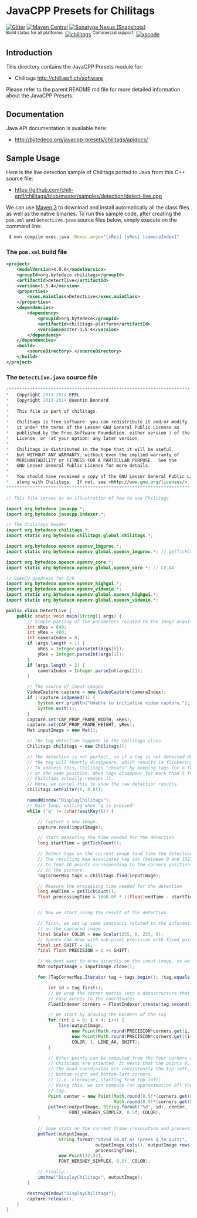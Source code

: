 JavaCPP Presets for Chilitags
=============================

[![Gitter](https://badges.gitter.im/bytedeco/javacpp.svg)](https://gitter.im/bytedeco/javacpp) [![Maven Central](https://maven-badges.herokuapp.com/maven-central/org.bytedeco/chilitags/badge.svg)](https://maven-badges.herokuapp.com/maven-central/org.bytedeco/chilitags) [![Sonatype Nexus (Snapshots)](https://img.shields.io/nexus/s/https/oss.sonatype.org/org.bytedeco/chilitags.svg)](http://bytedeco.org/builds/)  
<sup>Build status for all platforms:</sup> [![chilitags](https://github.com/saudet/javacpp-presets/workflows/chilitags/badge.svg)](https://github.com/saudet/javacpp-presets/actions?query=workflow%3Achilitags)  <sup>Commercial support:</sup> [![xscode](https://img.shields.io/badge/Available%20on-xs%3Acode-blue?style=?style=plastic&logo=appveyor&logo=data:image/png;base64,iVBORw0KGgoAAAANSUhEUgAAAEAAAABACAMAAACdt4HsAAAAGXRFWHRTb2Z0d2FyZQBBZG9iZSBJbWFnZVJlYWR5ccllPAAAAAZQTFRF////////VXz1bAAAAAJ0Uk5T/wDltzBKAAAAlUlEQVR42uzXSwqAMAwE0Mn9L+3Ggtgkk35QwcnSJo9S+yGwM9DCooCbgn4YrJ4CIPUcQF7/XSBbx2TEz4sAZ2q1RAECBAiYBlCtvwN+KiYAlG7UDGj59MViT9hOwEqAhYCtAsUZvL6I6W8c2wcbd+LIWSCHSTeSAAECngN4xxIDSK9f4B9t377Wd7H5Nt7/Xz8eAgwAvesLRjYYPuUAAAAASUVORK5CYII=)](https://xscode.com/bytedeco/javacpp-presets)


Introduction
------------
This directory contains the JavaCPP Presets module for:

 * Chilitags  http://chili.epfl.ch/software

Please refer to the parent README.md file for more detailed information about the JavaCPP Presets.


Documentation
-------------
Java API documentation is available here:

 * http://bytedeco.org/javacpp-presets/chilitags/apidocs/


Sample Usage
------------
Here is the live detection sample of Chilitags ported to Java from this C++ source file:

 * https://github.com/chili-epfl/chilitags/blob/master/samples/detection/detect-live.cpp

We can use [Maven 3](http://maven.apache.org/) to download and install automatically all the class files as well as the native binaries. To run this sample code, after creating the `pom.xml` and `DetectLive.java` source files below, simply execute on the command line:
```bash
 $ mvn compile exec:java -Dexec.args="[xRes] [yRes] [cameraIndex]"
```

### The `pom.xml` build file
```xml
<project>
    <modelVersion>4.0.0</modelVersion>
    <groupId>org.bytedeco.chilitags</groupId>
    <artifactId>detectlive</artifactId>
    <version>1.5.4</version>
    <properties>
        <exec.mainClass>DetectLive</exec.mainClass>
    </properties>
    <dependencies>
        <dependency>
            <groupId>org.bytedeco</groupId>
            <artifactId>chilitags-platform</artifactId>
            <version>master-1.5.4</version>
        </dependency>
    </dependencies>
    <build>
        <sourceDirectory>.</sourceDirectory>
    </build>
</project>
```

### The `DetectLive.java` source file
```java
/*******************************************************************************
*   Copyright 2013-2014 EPFL                                                   *
*   Copyright 2013-2014 Quentin Bonnard                                        *
*                                                                              *
*   This file is part of chilitags.                                            *
*                                                                              *
*   Chilitags is free software: you can redistribute it and/or modify          *
*   it under the terms of the Lesser GNU General Public License as             *
*   published by the Free Software Foundation, either version 3 of the         *
*   License, or (at your option) any later version.                            *
*                                                                              *
*   Chilitags is distributed in the hope that it will be useful,               *
*   but WITHOUT ANY WARRANTY; without even the implied warranty of             *
*   MERCHANTABILITY or FITNESS FOR A PARTICULAR PURPOSE.  See the              *
*   GNU Lesser General Public License for more details.                        *
*                                                                              *
*   You should have received a copy of the GNU Lesser General Public License   *
*   along with Chilitags.  If not, see <http://www.gnu.org/licenses/>.         *
*******************************************************************************/

// This file serves as an illustration of how to use Chilitags

import org.bytedeco.javacpp.*;
import org.bytedeco.javacpp.indexer.*;

// The Chilitags header
import org.bytedeco.chilitags.*;
import static org.bytedeco.chilitags.global.chilitags.*;

import org.bytedeco.opencv.opencv_imgproc.*;
import static org.bytedeco.opencv.global.opencv_imgproc.*; // getTickCount...

import org.bytedeco.opencv.opencv_core.*;
import static org.bytedeco.opencv.global.opencv_core.*; // CV_AA

// OpenCV goodness for I/O
import org.bytedeco.opencv.opencv_highgui.*;
import org.bytedeco.opencv.opencv_videoio.*;
import static org.bytedeco.opencv.global.opencv_highgui.*;
import static org.bytedeco.opencv.global.opencv_videoio.*;

public class DetectLive {
    public static void main(String[] args) {
        // Simple parsing of the parameters related to the image acquisition
        int xRes = 640;
        int yRes = 480;
        int cameraIndex = 0;
        if (args.length > 1) {
            xRes = Integer.parseInt(args[0]);
            yRes = Integer.parseInt(args[1]);
        }
        if (args.length > 2) {
            cameraIndex = Integer.parseInt(args[2]);
        }

        // The source of input images
        VideoCapture capture = new VideoCapture(cameraIndex);
        if (!capture.isOpened()) {
            System.err.println("Unable to initialise video capture.");
            System.exit(1);
        }
        capture.set(CAP_PROP_FRAME_WIDTH, xRes);
        capture.set(CAP_PROP_FRAME_HEIGHT, yRes);
        Mat inputImage = new Mat();

        // The tag detection happens in the Chilitags class.
        Chilitags chilitags = new Chilitags();

        // The detection is not perfect, so if a tag is not detected during one frame,
        // the tag will shortly disappears, which results in flickering.
        // To address this, Chilitags "cheats" by keeping tags for n frames
        // at the same position. When tags disappear for more than 5 frames,
        // Chilitags actually removes it.
        // Here, we cancel this to show the raw detection results.
        chilitags.setFilter(0, 0.0f);

        namedWindow("DisplayChilitags");
        // Main loop, exiting when 'q is pressed'
        while ('q' != (char)waitKey(1)) {

            // Capture a new image.
            capture.read(inputImage);

            // Start measuring the time needed for the detection
            long startTime = getTickCount();

            // Detect tags on the current image (and time the detection);
            // The resulting map associates tag ids (between 0 and 1023)
            // to four 2D points corresponding to the corners positions
            // in the picture.
            TagCornerMap tags = chilitags.find(inputImage);

            // Measure the processing time needed for the detection
            long endTime = getTickCount();
            float processingTime = 1000.0f * ((float)endTime - startTime) / (float)getTickFrequency();


            // Now we start using the result of the detection.

            // First, we set up some constants related to the information overlaid
            // on the captured image
            final Scalar COLOR = new Scalar(255, 0, 255, 0);
            // OpenCv can draw with sub-pixel precision with fixed point coordinates
            final int SHIFT = 16;
            final float PRECISION = 1 << SHIFT;

            // We dont want to draw directly on the input image, so we clone it
            Mat outputImage = inputImage.clone();

            for (TagCornerMap.Iterator tag = tags.begin(); !tag.equals(tags.end()); tag = tag.increment()) {

                int id = tag.first();
                // We wrap the corner matrix into a datastructure that allows an
                // easy access to the coordinates
                FloatIndexer corners = FloatIndexer.create(tag.second().capacity(8), new long[] { 4 }, new long[] { 2 });

                // We start by drawing the borders of the tag
                for (int i = 0; i < 4; i++) {
                    line(outputImage,
                         new Point(Math.round(PRECISION*corners.get(i, 0)), Math.round(PRECISION*corners.get(i, 1))),
                         new Point(Math.round(PRECISION*corners.get((i+1)%4, 0)), Math.round(PRECISION*corners.get((i+1)%4, 1))),
                         COLOR, 1, LINE_AA, SHIFT);
                }

                // Other points can be computed from the four corners of the Quad.
                // Chilitags are oriented. It means that the points 0,1,2,3 of
                // the Quad coordinates are consistently the top-left, top-right,
                // bottom-right and bottom-left corners.
                // (i.e. clockwise, starting from top-left)
                // Using this, we can compute (an approximation of) the center of
                // tag.
                Point center = new Point(Math.round(0.5f*(corners.get(0, 0) + corners.get(2, 0))),
                                         Math.round(0.5f*(corners.get(0, 1) + corners.get(2, 1))));
                putText(outputImage, String.format("%d", id), center,
                        FONT_HERSHEY_SIMPLEX, 0.5f, COLOR);
            }

            // Some stats on the current frame (resolution and processing time)
            putText(outputImage,
                    String.format("%dx%d %4.0f ms (press q to quit)",
                                  outputImage.cols(), outputImage.rows(),
                                  processingTime),
                    new Point(32,32),
                    FONT_HERSHEY_SIMPLEX, 0.5f, COLOR);

            // Finally...
            imshow("DisplayChilitags", outputImage);
        }

        destroyWindow("DisplayChilitags");
        capture.release();
    }
}
```
